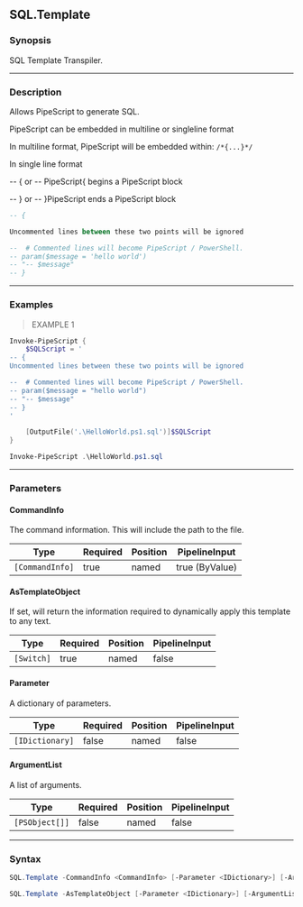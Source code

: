 SQL.Template
------------




### Synopsis
SQL Template Transpiler.



---


### Description

Allows PipeScript to generate SQL.

PipeScript can be embedded in multiline or singleline format

In multiline format, PipeScript will be embedded within: `/*{...}*/`

In single line format

-- { or -- PipeScript{  begins a PipeScript block

-- } or -- }PipeScript  ends a PipeScript block

```SQL    
-- {

Uncommented lines between these two points will be ignored

--  # Commented lines will become PipeScript / PowerShell.
-- param($message = 'hello world')
-- "-- $message"
-- }
```



---


### Examples
> EXAMPLE 1

```PowerShell
Invoke-PipeScript {
    $SQLScript = '    
-- {
Uncommented lines between these two points will be ignored

--  # Commented lines will become PipeScript / PowerShell.
-- param($message = "hello world")
-- "-- $message"
-- }
'

    [OutputFile('.\HelloWorld.ps1.sql')]$SQLScript
}

Invoke-PipeScript .\HelloWorld.ps1.sql
```


---


### Parameters
#### **CommandInfo**

The command information.  This will include the path to the file.






|Type           |Required|Position|PipelineInput |
|---------------|--------|--------|--------------|
|`[CommandInfo]`|true    |named   |true (ByValue)|



#### **AsTemplateObject**

If set, will return the information required to dynamically apply this template to any text.






|Type      |Required|Position|PipelineInput|
|----------|--------|--------|-------------|
|`[Switch]`|true    |named   |false        |



#### **Parameter**

A dictionary of parameters.






|Type           |Required|Position|PipelineInput|
|---------------|--------|--------|-------------|
|`[IDictionary]`|false   |named   |false        |



#### **ArgumentList**

A list of arguments.






|Type          |Required|Position|PipelineInput|
|--------------|--------|--------|-------------|
|`[PSObject[]]`|false   |named   |false        |





---


### Syntax
```PowerShell
SQL.Template -CommandInfo <CommandInfo> [-Parameter <IDictionary>] [-ArgumentList <PSObject[]>] [<CommonParameters>]
```
```PowerShell
SQL.Template -AsTemplateObject [-Parameter <IDictionary>] [-ArgumentList <PSObject[]>] [<CommonParameters>]
```
